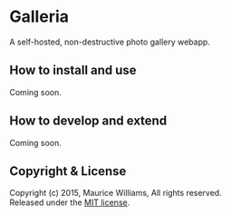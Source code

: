 # Galleria
A self-hosted, non-destructive photo gallery webapp.

## How to install and use
Coming soon. 

## How to develop and extend
Coming soon.

## Copyright & License
Copyright (c) 2015, Maurice Williams, All rights reserved.  
Released under the [MIT license](LICENSE).
